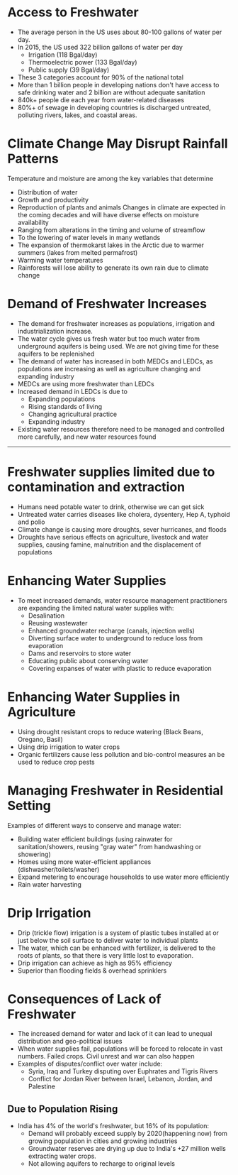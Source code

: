 # Access to Freshwater
- The average person in the US uses about 80-100 gallons of water per day.
- In 2015, the US used 322 billion gallons of water per day
	- Irrigation (118 Bgal/day)
	- Thermoelectric power (133 Bgal/day)
	- Public supply (39 Bgal/day)
- These 3 categories account for 90% of the national total
- More than 1 billion people in developing nations don't have access to safe drinking water and 2 billion are without adequate sanitation
- 840k+ people die each year from water-related diseases
- 80%+ of sewage in developing countries is discharged untreated, polluting rivers, lakes, and coastal areas.
# Climate Change May Disrupt Rainfall Patterns
Temperature and moisture are among the key variables that determine
- Distribution of water
- Growth and productivity
- Reproduction of plants and animals
Changes in climate are expected in the coming decades and will have diverse effects on moisture availability
- Ranging from alterations in the timing and volume of streamflow
- To the lowering of water levels in many wetlands
- The expansion of thermokarst lakes in the Arctic due to warmer summers (lakes from melted permafrost)
- Warming water temperatures
- Rainforests will lose ability to generate its own rain due to climate change
# Demand of Freshwater Increases
- The demand for freshwater increases as populations, irrigation and industrialization increase.
- The water cycle gives us fresh water but too much water from underground aquifers is being used. We are not giving time for these aquifers to be replenished
- The demand of water has increased in both MEDCs and LEDCs, as populations are increasing as well as agriculture changing and expanding industry
- MEDCs are using more freshwater than LEDCs
- Increased demand in LEDCs is due to
	- Expanding populations
	- Rising standards of living
	- Changing agricultural practice
	- Expanding industry
- Existing water resources therefore need to be managed and controlled more carefully, and new water resources found
---
# Freshwater supplies limited due to contamination and extraction
- Humans need potable water to drink, otherwise we can get sick
- Untreated water carries diseases like cholera, dysentery, Hep A, typhoid and polio
- Climate change is causing more droughts, sever hurricanes, and floods
- Droughts have serious effects on agriculture, livestock and water supplies, causing famine, malnutrition and the displacement of populations
# Enhancing Water Supplies
- To meet increased demands, water resource management practitioners are expanding the limited natural water supplies with:
	- Desalination
	- Reusing wastewater
	- Enhanced groundwater recharge (canals, injection wells)
	- Diverting surface water to underground to reduce loss from evaporation
	- Dams and reservoirs to store water
	- Educating public about conserving water
	- Covering expanses of water with plastic to reduce evaporation
# Enhancing Water Supplies in Agriculture
- Using drought resistant crops to reduce watering (Black Beans, Oregano, Basil)
- Using drip irrigation to water crops
- Organic fertilizers cause less pollution and bio-control measures an be used to reduce crop pests
# Managing Freshwater in Residential Setting
Examples of different ways to conserve and manage water:
- Building water efficient buildings (using rainwater for sanitation/showers, reusing "gray water" from handwashing or showering)
- Homes using more water-efficient appliances (dishwasher/toilets/washer)
- Expand metering to encourage households to use water more efficiently
- Rain water harvesting
# Drip Irrigation
- Drip (trickle flow) irrigation is a system of plastic tubes installed at or just below the soil surface to deliver water to individual plants
- The water, which can be enhanced with fertilizer, is delivered to the roots of plants, so that there is very little lost to evaporation.
- Drip irrigation can achieve as high as 95% efficiency
- Superior than flooding fields & overhead sprinklers
# Consequences of Lack of Freshwater
- The increased demand for water and lack of it can lead to unequal distribution and geo-political issues
- When water supplies fail, populations will be forced to relocate in vast numbers. Failed crops. Civil unrest and war can also happen
- Examples of disputes/conflict over water include:
	- Syria, Iraq and Turkey disputing over Euphrates and Tigris Rivers
	- Conflict for Jordan River between Israel, Lebanon, Jordan, and Palestine
## Due to Population Rising
- India has 4% of the world's freshwater, but 16% of its population:
	- Demand will probably exceed supply by 2020(happening now) from growing population in cities and growing industries
	- Groundwater reserves are drying up due to India's +27 million wells extracting water crops.
	- Not allowing aquifers to recharge to original levels